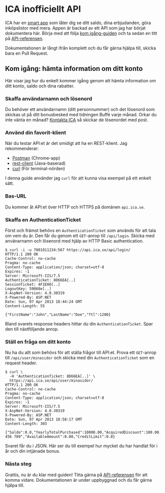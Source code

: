 # ICA inofficiellt API

ICA har en [smart app](http://www.ica.se/smarta-mattjanster/icas-appar/ica-handla/)
som låter dig se ditt saldo, dina erbjudanden, göra inköpslistor med mera. Appen
är backad av ett API som jag har börjat dokumentera här. Börja med att följa
[kom igång-guiden](https://github.com/svendahlstrand/ica-api#kom-igng-hmta-information-om-ditt-konto)
och ta sedan en titt på [API-referensen](https://github.com/svendahlstrand/ica-api/blob/master/api-referens.md).

Dokumentationen är långt ifrån komplett och du får gärna hjälpa till, skicka bara
en Pull Request.

## Kom igång: hämta information om ditt konto

Här visar jag hur du enkelt kommer igång genom att hämta information om ditt
konto, saldo och dina rabatter.

### Skaffa användarnamn och lösenord

Du behöver ett användarnamn (ditt personnummer) och det lösenord som skickas
ut på ditt bonusbesked med tidningen Buffé varje månad. Orkar du inte vänta en
månad? [Kontakta ICA](http://www.ica.se/kundtjanst/fraga-ica) så skickar de
lösenordet med post.

### Använd din favorit-klient

När du testar API:et är det smidigt att ha en REST-klient. Jag rekommenderar:

* [Postman](http://www.getpostman.com) (Chrome-app)
* [rest-client](https://code.google.com/p/rest-client) (Java-baserad)
* [curl](http://curl.haxx.se) (För terminal-nörden)

I denna guide använder jag `curl` för att kunna visa exempel på ett enkelt sätt.

### Bas-URL

Du kommer åt API:et över HTTP och HTTPS på domänen `api.ica.se`.

### Skaffa en AuthenticationTicket

Först och främst behövs en `AuthenticationTicket` som används för att tala om
vem du är. Den får du genom ett `GET`-anrop till `/api/login`. Skicka med
använarnamn och lösenord med hjälp av HTTP Basic authentication.

    $ curl -i -u 7001011234:567 https://api.ica.se/api/login/
    HTTP/1.1 200 OK
    Cache-Control: no-cache
    Pragma: no-cache
    Content-Type: application/json; charset=utf-8
    Expires: -1
    Server: Microsoft-IIS/7.5
    AuthenticationTicket: 8D66EA[..]
    SessionTicket: 4F1E80[..]
    LogoutKey: 59068e[..]
    X-AspNet-Version: 4.0.30319
    X-Powered-By: ASP.NET
    Date: Sun, 07 Apr 2013 18:44:24 GMT
    Content-Length: 55

    {"FirstName":"John","LastName":"Doe","Ttl":1200}

Bland svarets response headers hittar du din `AuthenticationTicket`. Spar den
till nästföljande anrop.

### Ställ en fråga om ditt konto

Nu ha du allt som behövs för att ställa frågor till API:et. Prova ett `GET`-anrop
till `/api/user/minasidor` och skicka med din `AuthenticationTicket` som en
request header.

    $ curl \
      -H 'AuthenticationTicket: 8D66EA[..]' \
      https://api.ica.se/api/user/minasidor/
    HTTP/1.1 200 OK
    Cache-Control: no-cache
    Pragma: no-cache
    Content-Type: application/json; charset=utf-8
    Expires: -1
    Server: Microsoft-IIS/7.5
    X-AspNet-Version: 4.0.30319
    X-Powered-By: ASP.NET
    Date: Sun, 07 Apr 2013 18:58:17 GMT
    Content-Length: 303

    {"Saldo":0.0,"YearlyTotalPurchased":10000.00,"AcquiredDiscount":100.00,"AmountSinceLastBonusCheck":0.0,"AmountLeftUntilNextBonusCheck":2000.0,"NextBonusCheckValue":0.0,"AcquiredBonus":150.00,"IcaBankUrl":"http://mobil.icabanken.se","AccountNumber":"123 456 789","AvailableAmount":0.00,"CreditLimit":0.0}

Svaret får du i JSON. Här ser du till exempel hur mycket du har handlat för i år
och din intjänade bonus.

### Nästa steg

Grattis, nu är du klar med guiden! Titta gärna på [API-referensen](https://github.com/svendahlstrand/ica-api/blob/master/api-referens.md)
för att komma vidare. Dokumentationen är under uppbyggnad och du får gärna
hjälpa till.
